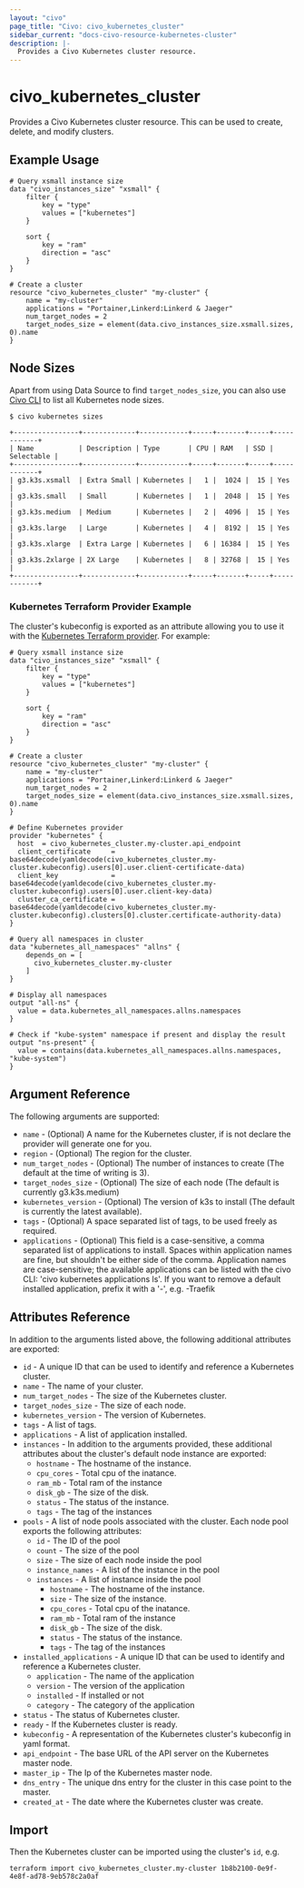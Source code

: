 ```yaml
---
layout: "civo"
page_title: "Civo: civo_kubernetes_cluster"
sidebar_current: "docs-civo-resource-kubernetes-cluster"
description: |-
  Provides a Civo Kubernetes cluster resource.
---
```


# civo\_kubernetes\_cluster

Provides a Civo Kubernetes cluster resource. This can be used to create, delete, and modify clusters.

## Example Usage

```hcl
# Query xsmall instance size
data "civo_instances_size" "xsmall" {
    filter {
        key = "type"
        values = ["kubernetes"]
    }

    sort {
        key = "ram"
        direction = "asc"
    }
}

# Create a cluster
resource "civo_kubernetes_cluster" "my-cluster" {
    name = "my-cluster"
    applications = "Portainer,Linkerd:Linkerd & Jaeger"
    num_target_nodes = 2
    target_nodes_size = element(data.civo_instances_size.xsmall.sizes, 0).name
}
```

## Node Sizes

Apart from using Data Source to find `target_nodes_size`, you can also use [Civo CLI](https://github.com/civo/cli) to list all Kubernetes node sizes.

```
$ civo kubernetes sizes

+----------------+-------------+------------+-----+-------+-----+------------+
| Name           | Description | Type       | CPU | RAM   | SSD | Selectable |
+----------------+-------------+------------+-----+-------+-----+------------+
| g3.k3s.xsmall  | Extra Small | Kubernetes |   1 |  1024 |  15 | Yes        |
| g3.k3s.small   | Small       | Kubernetes |   1 |  2048 |  15 | Yes        |
| g3.k3s.medium  | Medium      | Kubernetes |   2 |  4096 |  15 | Yes        |
| g3.k3s.large   | Large       | Kubernetes |   4 |  8192 |  15 | Yes        |
| g3.k3s.xlarge  | Extra Large | Kubernetes |   6 | 16384 |  15 | Yes        |
| g3.k3s.2xlarge | 2X Large    | Kubernetes |   8 | 32768 |  15 | Yes        |
+----------------+-------------+------------+-----+-------+-----+------------+
```

### Kubernetes Terraform Provider Example

The cluster's kubeconfig is exported as an attribute allowing you to use it with the [Kubernetes Terraform provider](https://registry.terraform.io/providers/hashicorp/kubernetes/latest/docs). For example:

```hcl
# Query xsmall instance size
data "civo_instances_size" "xsmall" {
    filter {
        key = "type"
        values = ["kubernetes"]
    }

    sort {
        key = "ram"
        direction = "asc"
    }
}

# Create a cluster
resource "civo_kubernetes_cluster" "my-cluster" {
    name = "my-cluster"
    applications = "Portainer,Linkerd:Linkerd & Jaeger"
    num_target_nodes = 2
    target_nodes_size = element(data.civo_instances_size.xsmall.sizes, 0).name
}

# Define Kubernetes provider
provider "kubernetes" {
  host  = civo_kubernetes_cluster.my-cluster.api_endpoint
  client_certificate     = base64decode(yamldecode(civo_kubernetes_cluster.my-cluster.kubeconfig).users[0].user.client-certificate-data)
  client_key             = base64decode(yamldecode(civo_kubernetes_cluster.my-cluster.kubeconfig).users[0].user.client-key-data)
  cluster_ca_certificate = base64decode(yamldecode(civo_kubernetes_cluster.my-cluster.kubeconfig).clusters[0].cluster.certificate-authority-data)
}

# Query all namespaces in cluster
data "kubernetes_all_namespaces" "allns" {
    depends_on = [
      civo_kubernetes_cluster.my-cluster
    ]
}

# Display all namespaces
output "all-ns" {
  value = data.kubernetes_all_namespaces.allns.namespaces
}

# Check if "kube-system" namespace if present and display the result
output "ns-present" {
  value = contains(data.kubernetes_all_namespaces.allns.namespaces, "kube-system")
}
```

## Argument Reference

The following arguments are supported:

* `name` - (Optional) A name for the Kubernetes cluster, if is not declare the provider will generate one for you.
* `region` - (Optional) The region for the cluster.
* `num_target_nodes` - (Optional) The number of instances to create (The default at the time of writing is 3).
* `target_nodes_size` - (Optional) The size of each node (The default is currently g3.k3s.medium)
* `kubernetes_version` - (Optional) The version of k3s to install (The default is currently the latest available).
* `tags` - (Optional) A space separated list of tags, to be used freely as required.
* `applications` - (Optional) This field is a case-sensitive, a comma separated list of applications to install. Spaces within application names are fine, but shouldn't be either side of the comma. Application names are case-sensitive; the available applications can be listed with the civo CLI: 'civo kubernetes applications ls'. If you want to remove a default installed application, prefix it with a '-', e.g. -Traefik

## Attributes Reference

In addition to the arguments listed above, the following additional attributes are exported:

* `id` - A unique ID that can be used to identify and reference a Kubernetes cluster.
* `name` - The name of your cluster.
* `num_target_nodes` - The size of the Kubernetes cluster.
* `target_nodes_size` - The size of each node.
* `kubernetes_version` - The version of Kubernetes.
* `tags` - A list of tags.
* `applications` - A list of application installed.
* `instances` - In addition to the arguments provided, these additional attributes about the cluster's default node instance are exported:
    - `hostname` - The hostname of the instance.
    - `cpu_cores` - Total cpu of the inatance.
    - `ram_mb` - Total ram of the instance
    - `disk_gb` - The size of the disk.
    - `status` - The status of the instance.
    - `tags` - The tag of the instances
* `pools` - A list of node pools associated with the cluster. Each node pool exports the following attributes:
    - `id` - The ID of the pool
    - `count` - The size of the pool
    - `size` - The size of each node inside the pool
    - `instance_names` - A list of the instance in the pool
    * `instances` - A list of instance inside the pool
        - `hostname` - The hostname of the instance.
        - `size` - The size of the instance.
        - `cpu_cores` - Total cpu of the inatance.
        - `ram_mb` - Total ram of the instance
        - `disk_gb` - The size of the disk.
        - `status` - The status of the instance.
        - `tags` - The tag of the instances 
* `installed_applications` - A unique ID that can be used to identify and reference a Kubernetes cluster.
    - `application` - The name of the application
    - `version` - The version of the application
    - `installed` - If installed or not
    - `category` - The category of the application
* `status` - The status of Kubernetes cluster.
* `ready` - If the Kubernetes cluster is ready.
* `kubeconfig` - A representation of the Kubernetes cluster's kubeconfig in yaml format.
* `api_endpoint` - The base URL of the API server on the Kubernetes master node.
* `master_ip` - The Ip of the Kubernetes master node.
* `dns_entry` - The unique dns entry for the cluster in this case point to the master.
* `created_at` - The date where the Kubernetes cluster was create.


## Import

Then the Kubernetes cluster can be imported using the cluster's `id`, e.g.

```
terraform import civo_kubernetes_cluster.my-cluster 1b8b2100-0e9f-4e8f-ad78-9eb578c2a0af
```
